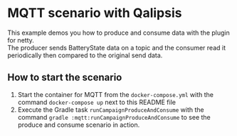 # MQTT scenario with Qalipsis

This example demos you how to produce and consume data with the plugin for netty. </br>
The producer sends BatteryState data on a topic and the consumer read it periodically then compared to the original send data.

## How to start the scenario
1. Start the container for MQTT from the `docker-compose.yml` with the command `docker-compose up` next to this README file
2. Execute the Gradle task `runCampaignProduceAndConsume` with the command `gradle :mqtt:runCampaignProduceAndConsume` to see the produce and consume scenario in action.